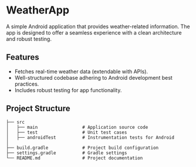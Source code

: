 # WeatherApp  

A simple Android application that provides weather-related information. The app is designed to offer a seamless experience with a clean architecture and robust testing.  

## Features  
- Fetches real-time weather data (extendable with APIs).  
- Well-structured codebase adhering to Android development best practices.  
- Includes robust testing for app functionality.  

## Project Structure  

```plaintext
├── src
│   ├── main                 # Application source code
│   ├── test                 # Unit test cases
│   ├── androidTest          # Instrumentation tests for Android
│
├── build.gradle             # Project build configuration
├── settings.gradle          # Gradle settings
└── README.md                # Project documentation
